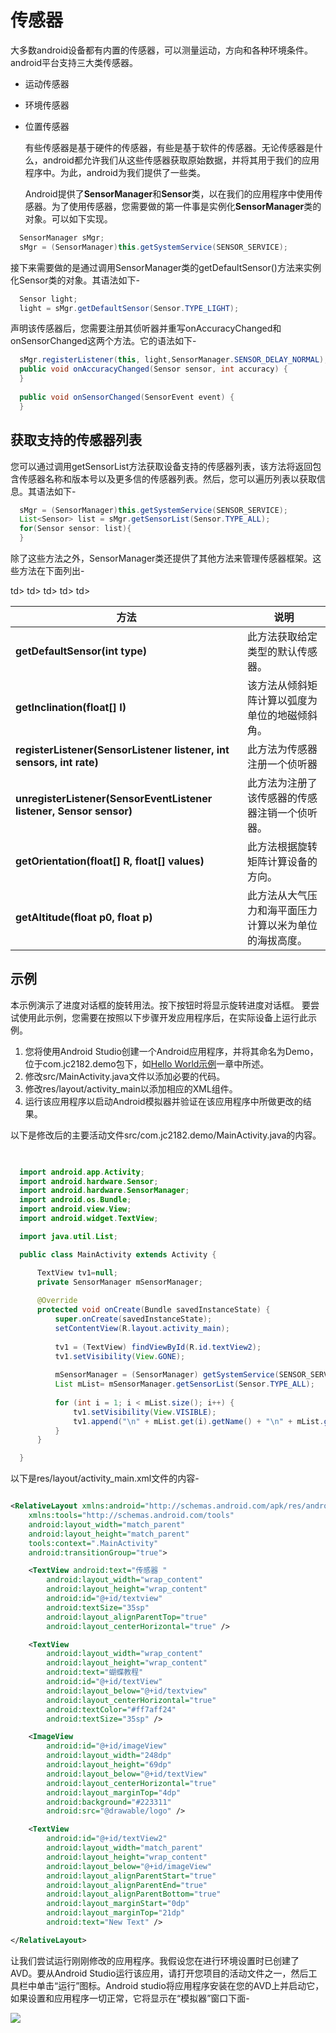 # 传感器
  
  大多数android设备都有内置的传感器，可以测量运动，方向和各种环境条件。android平台支持三大类传感器。
  
- 运动传感器
- 环境传感器
- 位置传感器
  
  有些传感器是基于硬件的传感器，有些是基于软件的传感器。无论传感器是什么，android都允许我们从这些传感器获取原始数据，并将其用于我们的应用程序中。为此，android为我们提供了一些类。
  
  Android提供了**SensorManager**和**Sensor**类，以在我们的应用程序中使用传感器。为了使用传感器，您需要做的第一件事是实例化**SensorManager**类的对象。可以如下实现。
  
```java
  SensorManager sMgr;
  sMgr = (SensorManager)this.getSystemService(SENSOR_SERVICE);
```
  
  接下来需要做的是通过调用SensorManager类的getDefaultSensor()方法来实例化Sensor类的对象。其语法如下-
  
```java
  Sensor light;
  light = sMgr.getDefaultSensor(Sensor.TYPE_LIGHT);
```
  
  声明该传感器后，您需要注册其侦听器并重写onAccuracyChanged和onSensorChanged这两个方法。它的语法如下-
  
```java
  sMgr.registerListener(this, light,SensorManager.SENSOR_DELAY_NORMAL);
  public void onAccuracyChanged(Sensor sensor, int accuracy) {
  }
  
  public void onSensorChanged(SensorEvent event) {
  }
```
  
## 获取支持的传感器列表
  
  您可以通过调用getSensorList方法获取设备支持的传感器列表，该方法将返回包含传感器名称和版本号以及更多信的传感器列表。然后，您可以遍历列表以获取信息。其语法如下-
  
```java
  sMgr = (SensorManager)this.getSystemService(SENSOR_SERVICE);
  List<Sensor> list = sMgr.getSensorList(Sensor.TYPE_ALL);
  for(Sensor sensor: list){
  }
```
  
  除了这些方法之外，SensorManager类还提供了其他方法来管理传感器框架。这些方法在下面列出-
  
  td> td> td> td> td>
  
  | 方法                                                                 | 说明                                                   |
  | -------------------------------------------------------------------- | ------------------------------------------------------ |
  | **getDefaultSensor(int type)**                                       | 此方法获取给定类型的默认传感器。                       |
  | **getInclination(float[] I)**                                        | 该方法从倾斜矩阵计算以弧度为单位的地磁倾斜角。         |
  | **registerListener(SensorListener listener, int sensors, int rate)** | 此方法为传感器注册一个侦听器                           |
  | **unregisterListener(SensorEventListener listener, Sensor sensor)**  | 此方法为注册了该传感器的传感器注销一个侦听器。         |
  | **getOrientation(float[] R, float[] values)**                        | 此方法根据旋转矩阵计算设备的方向。                     |
  | **getAltitude(float p0, float p)**                                   | 此方法从大气压力和海平面压力计算以米为单位的海拔高度。 |

## 示例
  
  本示例演示了进度对话框的旋转用法。按下按钮时将显示旋转进度对话框。 要尝试使用此示例，您需要在按照以下步骤开发应用程序后，在实际设备上运行此示例。
  
  1. 您将使用Android Studio创建一个Android应用程序，并将其命名为Demo，位于com.jc2182.demo包下，如[Hello World示例](https://www.jc2182.com/andriod/android-hello-world.html)一章中所述。
  2. 修改src/MainActivity.java文件以添加必要的代码。
  3. 修改res/layout/activity_main以添加相应的XML组件。
  4. 运行该应用程序以启动Android模拟器并验证在该应用程序中所做更改的结果。
  
  以下是修改后的主要活动文件src/com.jc2182.demo/MainActivity.java的内容。
  
```java
  

  import android.app.Activity;
  import android.hardware.Sensor;
  import android.hardware.SensorManager;
  import android.os.Bundle;
  import android.view.View;
  import android.widget.TextView;

  import java.util.List;

  public class MainActivity extends Activity {

      TextView tv1=null;
      private SensorManager mSensorManager;
    
      @Override
      protected void onCreate(Bundle savedInstanceState) {
          super.onCreate(savedInstanceState);
          setContentView(R.layout.activity_main);
    
          tv1 = (TextView) findViewById(R.id.textView2);
          tv1.setVisibility(View.GONE);
    
          mSensorManager = (SensorManager) getSystemService(SENSOR_SERVICE);
          List mList= mSensorManager.getSensorList(Sensor.TYPE_ALL);
    
          for (int i = 1; i < mList.size(); i++) {
              tv1.setVisibility(View.VISIBLE);
              tv1.append("\n" + mList.get(i).getName() + "\n" + mList.get(i).getVendor() + "\n" + mList.get(i).getVersion());
          }
      }

  }

```

以下是res/layout/activity_main.xml文件的内容-

```xml

<RelativeLayout xmlns:android="http://schemas.android.com/apk/res/android"
    xmlns:tools="http://schemas.android.com/tools"
    android:layout_width="match_parent"
    android:layout_height="match_parent"
    tools:context=".MainActivity"
    android:transitionGroup="true">

    <TextView android:text="传感器 "
        android:layout_width="wrap_content"
        android:layout_height="wrap_content"
        android:id="@+id/textview"
        android:textSize="35sp"
        android:layout_alignParentTop="true"
        android:layout_centerHorizontal="true" />

    <TextView
        android:layout_width="wrap_content"
        android:layout_height="wrap_content"
        android:text="蝴蝶教程"
        android:id="@+id/textView"
        android:layout_below="@+id/textview"
        android:layout_centerHorizontal="true"
        android:textColor="#ff7aff24"
        android:textSize="35sp" />

    <ImageView
        android:id="@+id/imageView"
        android:layout_width="248dp"
        android:layout_height="69dp"
        android:layout_below="@+id/textView"
        android:layout_centerHorizontal="true"
        android:layout_marginTop="4dp"
        android:background="#223311"
        android:src="@drawable/logo" />

    <TextView
        android:id="@+id/textView2"
        android:layout_width="match_parent"
        android:layout_height="wrap_content"
        android:layout_below="@+id/imageView"
        android:layout_alignParentStart="true"
        android:layout_alignParentEnd="true"
        android:layout_alignParentBottom="true"
        android:layout_marginStart="0dp"
        android:layout_marginTop="21dp"
        android:text="New Text" />

</RelativeLayout>
```

  让我们尝试运行刚刚修改的应用程序。我假设您在进行环境设置时已创建了AVD。要从Android Studio运行该应用，请打开您项目的活动文件之一，然后工具栏中单击“运行”图标。Android studio将应用程序安装在您的AVD上并启动它，如果设置和应用程序一切正常，它将显示在“模拟器”窗口下面-

  ![](https://www.jc2182.com/images/android/sensor.png)
